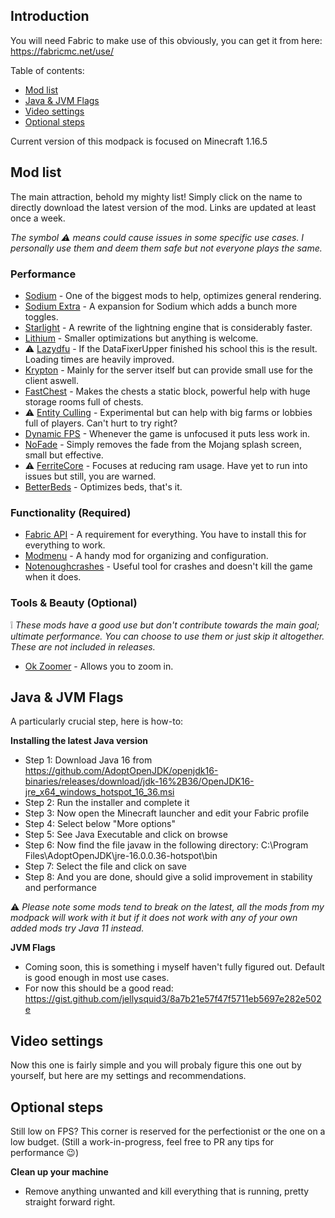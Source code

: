 
## Introduction

You will need Fabric to make use of this obviously, you can get it from here: https://fabricmc.net/use/

Table of contents:
- [Mod list](https://github.com/Alejandro-Sosa/Melani-Modpack#mod-list)
- [Java & JVM Flags](https://github.com/Alejandro-Sosa/Melani-Modpack#java--jvm-flags)
- [Video settings](https://github.com/Alejandro-Sosa/Melani-Modpack#video-settings)
- [Optional steps](https://github.com/Alejandro-Sosa/Melani-Modpack#optional-steps)

Current version of this modpack is focused on Minecraft 1.16.5

## Mod list

The main attraction, behold my mighty list! Simply click on the name to directly download the latest version of the mod. Links are updated at least once a week.

*The symbol ⚠️ means could cause issues in some specific use cases. I personally use them and deem them safe but not everyone plays the same.*

### Performance

- [Sodium](https://github.com/CaffeineMC/sodium-fabric/suites/2359795839/artifacts/49961006) - One of the biggest mods to help, optimizes general rendering.
- [Sodium Extra](https://github.com/FlashyReese/sodium-extra-fabric/suites/2363742178/artifacts/50058653) - A expansion for Sodium which adds a bunch more toggles.
- [Starlight](https://github.com/Spottedleaf/Starlight/releases/download/1.0.0-RC1/starlight-fabric-1.0.0-RC1-1.16.x.jar) - A rewrite of the lightning engine that is considerably faster.
- [Lithium](https://github.com/CaffeineMC/lithium-fabric/suites/2240511832/artifacts/46509597) - Smaller optimizations but anything is welcome.
-  ⚠️ [Lazydfu](https://ci.velocitypowered.com/job/lazydfu/12/artifact/build/libs/lazydfu-0.1.3-SNAPSHOT.jar) - If the DataFixerUpper finished his school this is the result. Loading times are heavily improved.
- [Krypton](https://ci.velocitypowered.com/job/krypton/lastSuccessfulBuild/artifact/build/libs/krypton-0.1.3-SNAPSHOT.jar) - Mainly for the server itself but can provide small use for the client aswell.
- [FastChest](https://www.curseforge.com/minecraft/mc-mods/fastchest/download/3222361/file) - Makes the chests a static block, powerful help with huge storage rooms full of chests.
-  ⚠️ [Entity Culling](https://github.com/tr7zw/EntityCulling-Fabric/suites/2372836291/artifacts/50320558) - Experimental but can help with big farms or lobbies full of players. Can't hurt to try right?
- [Dynamic FPS](https://github.com/juliand665/Dynamic-FPS/releases/download/2.0.1/dynamic-fps-2.0.1.jar) - Whenever the game is unfocused it puts less work in.
- [NoFade](https://github.com/UltimateBoomer/mc-no-fade/suites/2194499442/artifacts/45274069) - Simply removes the fade from the Mojang splash screen, small but effective.
-  ⚠️ [FerriteCore](https://www.curseforge.com/minecraft/mc-mods/ferritecore-fabric/download/3253564/file) - Focuses at reducing ram usage. Have yet to run into issues but still, you are warned.
-  [BetterBeds](https://github.com/TeamMidnightDust/BetterBeds/releases/download/v1.1.0/betterbeds-1.1.0.jar) - Optimizes beds, that's it.

### Functionality (Required)

- [Fabric API](https://www.curseforge.com/minecraft/mc-mods/fabric-api/download/3248105/file) - A requirement for everything. You have to install this for everything to work.
- [Modmenu](https://github.com/TerraformersMC/ModMenu/suites/2099345544/artifacts/42641822) - A handy mod for organizing and configuration.
- [Notenoughcrashes](https://www.curseforge.com/minecraft/mc-mods/not-enough-crashes/download/3226331/file) - Useful tool for crashes and doesn't kill the game when it does.

### Tools & Beauty (Optional)

❕ *These mods have a good use but don't contribute towards the main goal; ultimate performance. You can choose to use them or just skip it altogether. These are not included in releases.*

- [Ok Zoomer](https://github.com/joaoh1/OkZoomer/releases/download/4.0.1%2B1.16.2/okzoomer-4.0.1+1.16.2.jar) - Allows you to zoom in.

## Java & JVM Flags

A particularly crucial step, here is how-to:

**Installing the latest Java version**
- Step 1: Download Java 16 from https://github.com/AdoptOpenJDK/openjdk16-binaries/releases/download/jdk-16%2B36/OpenJDK16-jre_x64_windows_hotspot_16_36.msi
- Step 2: Run the installer and complete it
- Step 3: Now open the Minecraft launcher and edit your Fabric profile
- Step 4: Select below "More options"
- Step 5: See Java Executable and click on browse
- Step 6: Now find the file javaw in the following directory: C:\Program Files\AdoptOpenJDK\jre-16.0.0.36-hotspot\bin
- Step 7: Select the file and click on save
- Step 8: And you are done, should give a solid improvement in stability and performance

⚠️ *Please note some mods tend to break on the latest, all the mods from my modpack will work with it but if it does not work with any of your own added mods try Java 11 instead.*

**JVM Flags**
- Coming soon, this is something i myself haven't fully figured out. Default is good enough in most use cases.
- For now this should be a good read: https://gist.github.com/jellysquid3/8a7b21e57f47f5711eb5697e282e502e

## Video settings

Now this one is fairly simple and you will probaly figure this one out by yourself, but here are my settings and recommendations.

## Optional steps

Still low on FPS? This corner is reserved for the perfectionist or the one on a low budget. (Still a work-in-progress, feel free to PR any tips for performance 😉)

**Clean up your machine**
- Remove anything unwanted and kill everything that is running, pretty straight forward right.
